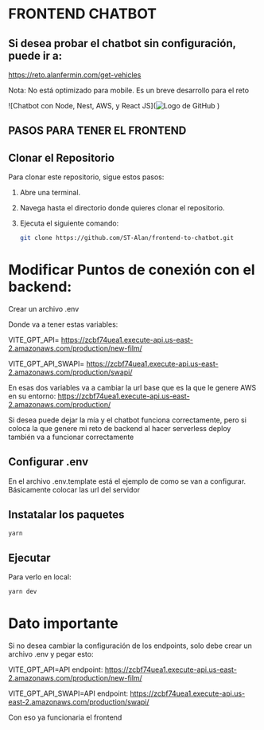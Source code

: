 # FRONTEND CHATBOT

## Si desea probar el chatbot sin configuración, puede ir a:

https://reto.alanfermin.com/get-vehicles

Nota: No está optimizado para mobile. Es un breve desarrollo para el reto

![Chatbot con Node, Nest, AWS, y React JS](![Logo de GitHub](https://alanfermin.com/chatbot-Alan-Fermin.png)
)

## PASOS PARA TENER EL FRONTEND

## Clonar el Repositorio

Para clonar este repositorio, sigue estos pasos:

1. Abre una terminal.
2. Navega hasta el directorio donde quieres clonar el repositorio.
3. Ejecuta el siguiente comando:

   ```bash
   git clone https://github.com/ST-Alan/frontend-to-chatbot.git
   ```

# Modificar Puntos de conexión con el backend:

Crear un archivo .env

Donde va a tener estas variables:


VITE_GPT_API= https://zcbf74uea1.execute-api.us-east-2.amazonaws.com/production/new-film/

VITE_GPT_API_SWAPI= https://zcbf74uea1.execute-api.us-east-2.amazonaws.com/production/swapi/


En esas dos variables va a cambiar la url base que es la que le genere AWS en su entorno: https://zcbf74uea1.execute-api.us-east-2.amazonaws.com/production/

Si desea puede dejar la mía y el chatbot funciona correctamente, pero si coloca la que genere mi reto de backend al hacer serverless deploy también va a funcionar correctamente


## Configurar .env

En el archivo .env.template está el ejemplo de como se van a configurar. Básicamente colocar las url del servidor

## Instatalar los paquetes
   ```bash
   yarn
   ```

## Ejecutar

Para verlo en local:

   ```bash
   yarn dev
   ```

# Dato importante

Si no desea cambiar la configuración de los endpoints, solo debe crear un archivo .env y pegar esto:

VITE_GPT_API=API endpoint: https://zcbf74uea1.execute-api.us-east-2.amazonaws.com/production/new-film/

VITE_GPT_API_SWAPI=API endpoint: https://zcbf74uea1.execute-api.us-east-2.amazonaws.com/production/swapi/

Con eso ya funcionaria el frontend